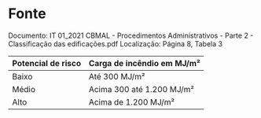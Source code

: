 # Fonte
Documento: IT 01_2021 CBMAL - Procedimentos Administrativos - Parte 2 - Classificação das edificações.pdf
Localização: Página 8, Tabela 3

| Potencial de risco | Carga de incêndio em MJ/m² |
|---|---|
| Baixo | Até 300 MJ/m² |
| Médio | Acima 300 até 1.200 MJ/m² |
| Alto | Acima de 1.200 MJ/m² |